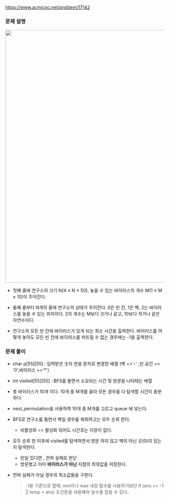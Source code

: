 https://www.acmicpc.net/problem/17142

### 문제 설명

<img src="./스크린샷 2021-04-17 오후 5.29.34.png" width="800">

- 첫째 줄에 연구소의 크기 N(4 ≤ N ≤ 50), 놓을 수 있는 바이러스의 개수 M(1 ≤ M ≤ 10)이 주어진다.

- 둘째 줄부터 N개의 줄에 연구소의 상태가 주어진다. 0은 빈 칸, 1은 벽, 2는 바이러스를 놓을 수 있는 위치이다. 2의 개수는 M보다 크거나 같고, 10보다 작거나 같은 자연수이다.

- 연구소의 모든 빈 칸에 바이러스가 있게 되는 최소 시간을 출력한다. 바이러스를 어떻게 놓아도 모든 빈 칸에 바이러스를 퍼뜨릴 수 없는 경우에는 -1을 출력한다.

### 문제 풀이

- char p[55][55] : 입력받은 숫자 판을 문자로 변경한 배열 (벽 =>'-' ,빈 공간 => '0',바이러스 =>'\*')
- int visited[55][55] : BFS를 돌면서 소요되는 시간 및 방문을 나타태는 배열

- 총 바이러스가 10개 이다. 10개 중 M개를 골라 모든 경우를 다 탐색할 시간이 충분하다.
- next_permutation을 사용하여 10개 중 M개를 고르고 queue 에 넣는다.
- BFS로 연구소를 돌면서 벽일 경우를 제회하고는 모두 순회 한다.
  - 비활성화 => 활성화 되어도 시간초는 지장이 없다.
- 모두 순회 한 이후에 visited를 탐색하면서 방문 하지 않고 벽이 아닌 곳(0)이 있는지 탐색한다.
  - 만일 있다면 , 전파 실패로 판단
  - 방문했고 이미 **바이러스가 아닌** 지점의 최댓값을 저장한다.
- 전파 실패가 아닐 경우의 최소값들을 구한다.
  > -1을 기준으로 할때, min이나 max 내장 함수를 사용하기보단 if (ans == -1 || temp < ans) 조건문을 사용해야 실수를 잡을 수 있다.
